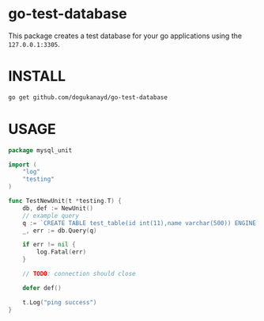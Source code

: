 # go-test-database

This package creates a test database for your go applications using the `127.0.0.1:3305`.

# INSTALL
```bash
go get github.com/dogukanayd/go-test-database
``` 

# USAGE
```go
package mysql_unit

import (
	"log"
	"testing"
)

func TestNewUnit(t *testing.T) {
	db, def := NewUnit()
    // example query
	q := `CREATE TABLE test_table(id int(11),name varchar(500)) ENGINE = InnoDB  DEFAULT CHARSET = utf8;`
	_, err := db.Query(q)

	if err != nil {
		log.Fatal(err)
	}

	// TODO: connection should close

	defer def()

	t.Log("ping success")
}

```